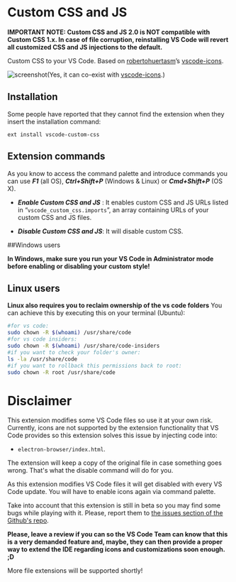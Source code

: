 # Custom CSS and JS

**IMPORTANT NOTE: Custom CSS and JS 2.0 is NOT compatible with Custom CSS 1.x. In case of file corruption, reinstalling VS Code will revert all customized CSS and JS injections to the default.**

Custom CSS to your VS Code. Based on [robertohuertasm](https://github.com/robertohuertasm)’s [vscode-icons](https://github.com/robertohuertasm/vscode-icons).

![screenshot](https://raw.githubusercontent.com/be5invis/vscode-custom-css/master/screenshot.png)(Yes, it can co-exist with [vscode-icons](https://github.com/robertohuertasm/vscode-icons).)

## Installation

Some people have reported that they cannot find the extension when they insert the installation command:
```
ext install vscode-custom-css
```

## Extension commands

As you know to access the command palette and introduce commands you can use ***F1*** (all OS), ***Ctrl+Shift+P*** (Windows & Linux) or ***Cmd+Shift+P*** (OS X).

- ***Enable Custom CSS and JS*** : It enables custom CSS and JS URLs listed in “`vscode_custom_css.imports`”, an array containing URLs of your custom CSS and JS files.

- ***Disable Custom CSS and JS***: It will disable custom CSS.

##Windows users

**In Windows, make sure you run your VS Code in Administrator mode before enabling or disabling your custom style!**

## Linux users
**Linux also requires you to reclaim ownership of the vs code folders** 
You can achieve this by executing this on your terminal (Ubuntu):
```sh
#for vs code:
sudo chown -R $(whoami) /usr/share/code
#for vs code insiders:
sudo chown -R $(whoami) /usr/share/code-insiders
#if you want to check your folder's owner:
ls -la /usr/share/code
#if you want to rollback this permissions back to root:
sudo chown -R root /usr/share/code
```

# Disclaimer
This extension modifies some VS Code files so use it at your own risk.
Currently, icons are not supported by the extension functionality that VS Code provides so this extension solves this issue by injecting code into:

- `electron-browser/index.html`.

The extension will keep a copy of the original file in case something goes wrong. That's what the disable command will do for you.

As this extension modifies VS Code files it will get disabled with every VS Code update. You will have to enable icons again via command palette.

Take into account that this extension is still in beta so you may find some bugs while playing with it. Please, report them to [the issues section of the Github's repo](https://github.com/be5invis/vscode-custom-icons/issues).

**Please, leave a review if you can so the VS Code Team can know that this is a very demanded feature and, maybe, they can then provide a proper way to extend the IDE regarding icons and customizations soon enough. ;D**

More file extensions will be supported shortly!
